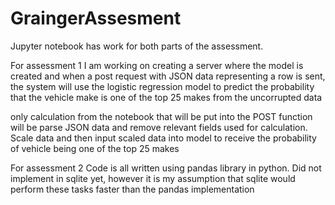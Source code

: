 # GraingerAssesment
Jupyter notebook has work for both parts of the assessment. 

For assessment 1 I am working on creating a server where the model is created and when a post request with JSON data representing a row is sent, the system will use the logistic regression model to predict the probability that the vehicle make is one of the top 25 makes from the uncorrupted data

only calculation from the notebook that will be put into the POST function will be parse JSON data and remove relevant fields used for calculation. Scale data and then input scaled data into model to receive the probability of vehicle being one of the top 25 makes

For assessment 2
Code is all written using pandas library in python. Did not implement in sqlite yet, however it is my assumption that sqlite would perform these tasks faster than the pandas implementation
